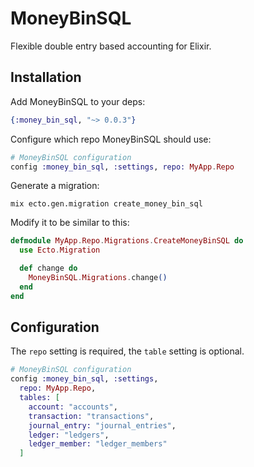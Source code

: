 # MoneyBinSQL

Flexible double entry based accounting for Elixir.

## Installation

Add MoneyBinSQL to your deps:

```elixir
{:money_bin_sql, "~> 0.0.3"}
```

Configure which repo MoneyBinSQL should use:

```elixir
# MoneyBinSQL configuration
config :money_bin_sql, :settings, repo: MyApp.Repo
```

Generate a migration:

```shell
mix ecto.gen.migration create_money_bin_sql
```

Modify it to be similar to this:

```elixir
defmodule MyApp.Repo.Migrations.CreateMoneyBinSQL do
  use Ecto.Migration

  def change do
    MoneyBinSQL.Migrations.change()
  end
end
```

## Configuration

The `repo` setting is required, the `table` setting is optional.

```elixir
# MoneyBinSQL configuration
config :money_bin_sql, :settings,
  repo: MyApp.Repo,
  tables: [
    account: "accounts",
    transaction: "transactions",
    journal_entry: "journal_entries",
    ledger: "ledgers",
    ledger_member: "ledger_members"
  ]
```

